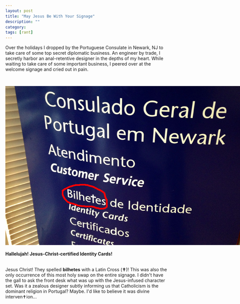 ```yaml
---
layout: post
title: "May Jesus Be With Your Signage"
description: ""
category: 
tags: [rant]
---
```


Over the holidays I dropped by the Portuguese Consulate in Newark, NJ to take care of some top secret diplomatic business. An engineer by trade, I secretly harbor an anal-retentive designer in the depths of my heart. While waiting to take care of some important business, I peered over at the welcome signage and cried out in pain.

<div>
	<img class="rounded-corners" style="max-width: 800px; border: 0px; margin-top: 30px;" src="/assets/images/posts/2014-01-06/typography.jpg"/>
	<p class="caption-text" style="line-height: 1.5em; margin-bottom: 30px;"><b>Hallelujah! Jesus-Christ-certified Identity Cards!</b></p>
</div>

Jesus Christ! They spelled **bilhetes** with a Latin Cross (**✝**)! This was also the only occurrence of this most holy swap on the entire signage. I didn't have the gall to ask the front desk what was up with the Jesus-infused character set. Was it a zealous designer subtly informing us that Catholicism is the dominant religion in Portugal? Maybe. I'd like to believe it was divine interven✝ion...
